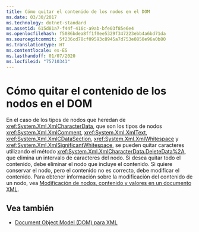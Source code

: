 ```yaml
---
title: Cómo quitar el contenido de los nodos en el DOM
ms.date: 03/30/2017
ms.technology: dotnet-standard
ms.assetid: 615d81a7-f44f-416c-a9ab-bfe03f85e6e4
ms.openlocfilehash: f5086bdea8ff1f0ee5329f347223ebb4a6bd71da
ms.sourcegitcommit: 5f236cd78cf09593c8945a7d753e0850e96a0b80
ms.translationtype: HT
ms.contentlocale: es-ES
ms.lasthandoff: 01/07/2020
ms.locfileid: "75710341"
---
```

# <a name="removing-node-content-in-the-dom"></a>Cómo quitar el contenido de los nodos en el DOM
En el caso de los tipos de nodos que heredan de <xref:System.Xml.XmlCharacterData>, que son los tipos de nodos <xref:System.Xml.XmlComment>, <xref:System.Xml.XmlText>, <xref:System.Xml.XmlCDataSection>, <xref:System.Xml.XmlWhitespace> y <xref:System.Xml.XmlSignificantWhitespace>, se pueden quitar caracteres utilizando el método <xref:System.Xml.XmlCharacterData.DeleteData%2A>, que elimina un intervalo de caracteres del nodo. Si desea quitar todo el contenido, debe eliminar el nodo que incluye el contenido. Si quiere conservar el nodo, pero el contenido no es correcto, debe modificar el contenido. Para obtener información sobre la modificación del contenido de un nodo, vea [Modificación de nodos, contenido y valores en un documento XML](../../../../docs/standard/data/xml/modifying-nodes-content-and-values-in-an-xml-document.md).  
  
## <a name="see-also"></a>Vea también

- [Document Object Model (DOM) para XML](../../../../docs/standard/data/xml/xml-document-object-model-dom.md)
